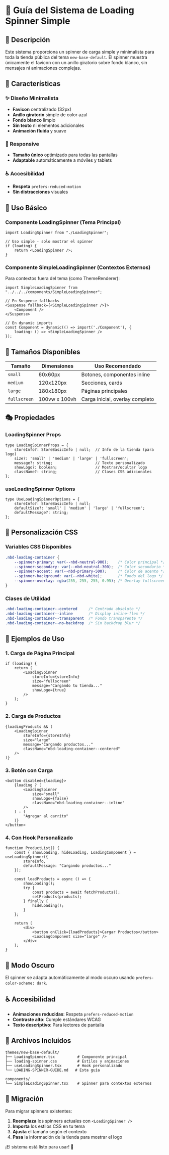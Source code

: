 # 🎯 Guía del Sistema de Loading Spinner Simple

## 📖 Descripción

Este sistema proporciona un spinner de carga simple y minimalista para toda la tienda pública del tema `new-base-default`. El spinner muestra únicamente el favicon con un anillo giratorio sobre fondo blanco, sin mensajes ni animaciones complejas.

## 🎨 Características

### ✨ Diseño Minimalista
- **Favicon** centralizado (32px)
- **Anillo giratorio** simple de color azul
- **Fondo blanco** limpio
- **Sin texto** ni elementos adicionales
- **Animación fluida** y suave

### 📱 Responsive
- **Tamaño único** optimizado para todas las pantallas
- **Adaptable** automáticamente a móviles y tablets

### ♿ Accesibilidad
- **Respeta** `prefers-reduced-motion`
- **Sin distracciones** visuales

## 🚀 Uso Básico

### Componente LoadingSpinner (Tema Principal)

```tsx
import LoadingSpinner from "./LoadingSpinner";

// Uso simple - solo mostrar el spinner
if (loading) {
    return <LoadingSpinner />;
}
```

### Componente SimpleLoadingSpinner (Contextos Externos)

Para contextos fuera del tema (como ThemeRenderer):

```tsx
import SimpleLoadingSpinner from "../../../components/SimpleLoadingSpinner";

// En Suspense fallbacks
<Suspense fallback={<SimpleLoadingSpinner />}>
    <Component />
</Suspense>

// En dynamic imports
const Component = dynamic(() => import('./Component'), {
    loading: () => <SimpleLoadingSpinner />
});
```

## 📐 Tamaños Disponibles

| Tamaño | Dimensiones | Uso Recomendado |
|--------|-------------|------------------|
| `small` | 60x60px | Botones, componentes inline |
| `medium` | 120x120px | Secciones, cards |
| `large` | 180x180px | Páginas principales |
| `fullscreen` | 100vw x 100vh | Carga inicial, overlay completo |

## 🎭 Propiedades

### LoadingSpinner Props

```tsx
type LoadingSpinnerProps = {
    storeInfo?: StoreBasicInfo | null;  // Info de la tienda (para logo)
    size?: 'small' | 'medium' | 'large' | 'fullscreen';
    message?: string;                   // Texto personalizado
    showLogo?: boolean;                 // Mostrar/ocultar logo
    className?: string;                 // Clases CSS adicionales
};
```

### useLoadingSpinner Options

```tsx
type UseLoadingSpinnerOptions = {
    storeInfo?: StoreBasicInfo | null;
    defaultSize?: 'small' | 'medium' | 'large' | 'fullscreen';
    defaultMessage?: string;
};
```

## 🎨 Personalización CSS

### Variables CSS Disponibles

```css
.nbd-loading-container {
    --spinner-primary: var(--nbd-neutral-900);    /* Color principal */
    --spinner-secondary: var(--nbd-neutral-300);  /* Color secundario */
    --spinner-accent: var(--nbd-primary-500);     /* Color de acento */
    --spinner-background: var(--nbd-white);       /* Fondo del logo */
    --spinner-overlay: rgba(255, 255, 255, 0.95); /* Overlay fullscreen */
}
```

### Clases de Utilidad

```css
.nbd-loading-container--centered     /* Centrado absoluto */
.nbd-loading-container--inline       /* Display inline-flex */
.nbd-loading-container--transparent  /* Fondo transparente */
.nbd-loading-container--no-backdrop  /* Sin backdrop blur */
```

## 📱 Ejemplos de Uso

### 1. Carga de Página Principal

```tsx
if (loading) {
    return (
        <LoadingSpinner 
            storeInfo={storeInfo}
            size="fullscreen"
            message="Cargando tu tienda..."
            showLogo={true}
        />
    );
}
```

### 2. Carga de Productos

```tsx
{loadingProducts && (
    <LoadingSpinner 
        storeInfo={storeInfo}
        size="large"
        message="Cargando productos..."
        className="nbd-loading-container--centered"
    />
)}
```

### 3. Botón con Carga

```tsx
<button disabled={loading}>
    {loading ? (
        <LoadingSpinner 
            size="small" 
            showLogo={false}
            className="nbd-loading-container--inline"
        />
    ) : (
        "Agregar al carrito"
    )}
</button>
```

### 4. Con Hook Personalizado

```tsx
function ProductList() {
    const { showLoading, hideLoading, LoadingComponent } = useLoadingSpinner({
        storeInfo,
        defaultMessage: "Cargando productos..."
    });

    const loadProducts = async () => {
        showLoading();
        try {
            const products = await fetchProducts();
            setProducts(products);
        } finally {
            hideLoading();
        }
    };

    return (
        <div>
            <button onClick={loadProducts}>Cargar Productos</button>
            <LoadingComponent size="large" />
        </div>
    );
}
```

## 🌙 Modo Oscuro

El spinner se adapta automáticamente al modo oscuro usando `prefers-color-scheme: dark`.

## ♿ Accesibilidad

- **Animaciones reducidas**: Respeta `prefers-reduced-motion`
- **Contraste alto**: Cumple estándares WCAG
- **Texto descriptivo**: Para lectores de pantalla

## 📁 Archivos Incluidos

```
themes/new-base-default/
├── LoadingSpinner.tsx          # Componente principal
├── loading-spinner.css         # Estilos y animaciones
├── useLoadingSpinner.tsx       # Hook personalizado
└── LOADING-SPINNER-GUIDE.md   # Esta guía

components/
└── SimpleLoadingSpinner.tsx    # Spinner para contextos externos
```

## 🔧 Migración

Para migrar spinners existentes:

1. **Reemplaza** los spinners actuales con `<LoadingSpinner />`
2. **Importa** los estilos CSS en tu tema
3. **Ajusta** el tamaño según el contexto
4. **Pasa** la información de la tienda para mostrar el logo

¡El sistema está listo para usar! 🎉
